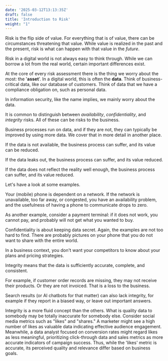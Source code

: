 ```yaml
---
date: '2025-03-12T13:13:35Z'
draft: false
title: 'Introduction to Risk'
weight: "1"
---
```


Risk is the flip side of value. For everything that is of value, there can be circumstances threatening that value.
While value is realized in the past and the present, risk is what can happen with that value in the *future*.

Risk in a digital world is not always easy to think through. While we can borrow a lot from the real world, certain important differences exist.

At the core of every risk assessment there is the thing we worry about the most: the '**asset**'.
In a digital world, this is often the **data**. Think of business-critical data, like our database of customers. Think of data that we have a compliance obligation on, such as personal data.

In information security, like the name implies, we mainly worry about the data.

It is common to distinguish between *availability*, *confidentiality*, and *integrity* risks. All of these can be risks to the business.

Business processes run on data, and if they are not, they can typically be improved by using more data. We cover that in more detail in another place.

If the data is not available, the business process can suffer, and its value can be reduced.

If the data leaks out, the business process can suffer, and its value reduced.

If the data does not reflect the reality well enough, the business process can suffer, and its value reduced.

Let's have a look at some examples.

Your (mobile) phone is dependent on a network.
If the network is unavailable, too far away, or congested, you have an availability problem, and the usefulness of having a phone to communicate drops to zero.

As another example, consider a payment terminal: if it does not work, you cannot pay, and probably will not get what you wanted to buy.

Confidentiality is about keeping data secret. Again, the examples are not too hard to find. There are probably pictures on your phone that you do not want to share with the entire world.

In a business context, you don't want your competitors to know about your plans and pricing strategies.

Integrity means that the data is sufficiently accurate, complete, and consistent.

For example, if customer order records are missing, they may not receive their products. Or they are not invoiced.
That is a loss to the business.

Search results (or AI chatbots for that matter) can also lack integrity, for example if they report in a biased way, or leave out important answers.

Integrity is a more fluid concept than the others. What is quality data to somebody may be totally inaccurate for somebody else. Consider social media metrics such as "likes" and "shares." A marketer might see a high number of likes as valuable data indicating effective audience engagement. Meanwhile, a data analyst focused on conversion rates might regard likes as less meaningful, prioritizing click-through data and sales metrics as more accurate indicators of campaign success. Thus, while the 'likes' metric is accurate, its perceived quality and relevance differ based on business goals.
